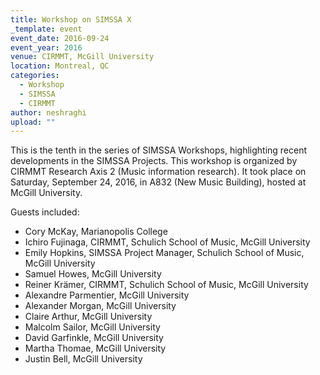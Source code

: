 ```yaml
---
title: Workshop on SIMSSA X
_template: event
event_date: 2016-09-24
event_year: 2016
venue: CIRMMT, McGill University
location: Montreal, QC
categories:
  - Workshop
  - SIMSSA
  - CIRMMT
author: neshraghi
upload: ""
---
```

This is the tenth in the series of SIMSSA Workshops, highlighting recent developments in the SIMSSA Projects. This workshop is organized by CIRMMT Research Axis 2 (Music information research). It took place on Saturday, September 24, 2016, in A832 (New Music Building), hosted at McGill University.

Guests included:

- Cory McKay, Marianopolis College
- Ichiro Fujinaga, CIRMMT, Schulich School of Music, McGill University
- Emily Hopkins, SIMSSA Project Manager, Schulich School of Music, McGill University
- Samuel Howes, McGill University
- Reiner Krämer, CIRMMT, Schulich School of Music, McGill University
- Alexandre Parmentier, McGill University
- Alexander Morgan, McGill University
- Claire Arthur, McGill University
- Malcolm Sailor, McGill University
- David Garfinkle, McGill University
- Martha Thomae, McGill University
- Justin Bell, McGill University
